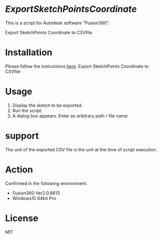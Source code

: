# ***ExportSketchPointsCoordinate***
This is a script for Autodesk software "Fusion360".

Export SketchPoints Coordinate to CSVfile.


# Installation
Please follow the instructions [here](https://knowledge.autodesk.com/support/fusion-360/troubleshooting/caas/sfdcarticles/sfdcarticles/How-to-install-an-ADD-IN-and-Script-in-Fusion-360.html).
Export SketchPoints Coordinate to CSVfile

# Usage
1. Display the sketch to be exported.
2. Run the script.
3. A dialog box appears. Enter an arbitrary path / file name.

# support
The unit of the exported CSV file is the unit at the time of script execution.

# Action
Confirmed in the following environment.
 + Fusion360 Ver2.0.6613
 + Windows10 64bit Pro

# License
MIT